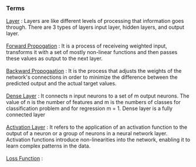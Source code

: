<h3>Terms</h3>
<ins>Layer</ins> : Layers are like different levels of processing that information goes through. There are 3 types of layers input layer, hidden layers, and output layer.
<br><br>
<ins>Forward Propogation</ins> : It is a process of receiveing weighted input, transforms it with a set of mostly non-linear functions and then passes these values as output to the next layer.
<br><br>
<ins>Backward Propogaation</ins> : It is the process that adjusts the weights of the network's connections in order to minimize the difference between the predicted output and the actual target values.
<br><br>
<ins>Dense Layer</ins> : It connects n input neurons to a set of m output neurons. The value of n is the number of features and m is the numbers of classes for classification problem and for regression m = 1. Dense layer is a fully connected layer
<br><br>
<ins>Activation Layer</ins> : It refers to the application of an activation function to the output of a neuron or a group of neurons in a neural network layer. Activation functions introduce non-linearities into the network, enabling it to learn complex patterns in the data.
<br><br>
<ins>Loss Function</ins> :